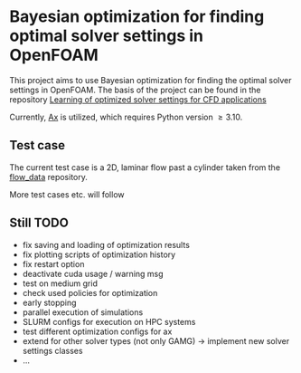 # Bayesian optimization for finding optimal solver settings in OpenFOAM
This project aims to use Bayesian optimization for finding the optimal solver settings in OpenFOAM. 
The basis of the project can be found in the repository 
[Learning of optimized solver settings for CFD applications](https://github.com/JanisGeise/learning_of_optimized_multigrid_solver_settings_for_CFD_applications)

Currently, [Ax](https://ax.dev/) is utilized, which requires Python version $\ge 3.10$.

## Test case
The current test case is a 2D, laminar flow past a cylinder taken from the
[flow_data](https://github.com/AndreWeiner/flow_data) repository.

More test cases etc. will follow


## Still TODO
- fix saving and loading of optimization results
- fix plotting scripts of optimization history
- fix restart option
- deactivate cuda usage / warning msg
- test on medium grid
- check used policies for optimization
- early stopping
- parallel execution of simulations
- SLURM configs for execution on HPC systems
- test different optimization configs for ax
- extend for other solver types (not only GAMG) -> implement new solver settings classes
- ...